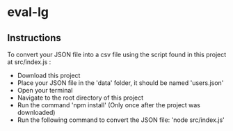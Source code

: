 # eval-lg

## Instructions 

To convert your JSON file into a csv file using the script found in this project at src/index.js : 
- Download this project
- Place your JSON file in the 'data' folder, it should be named 'users.json'
- Open your terminal
- Navigate to the root directory of this project
- Run the command 'npm install' (Only once after the project was downloaded)
- Run the following command to convert the JSON file: 'node src/index.js'
